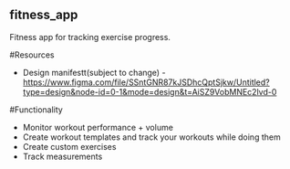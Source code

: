 ## fitness_app
Fitness app for tracking exercise progress.

#Resources
 * Design manifestt(subject to change) - https://www.figma.com/file/SSntGNR87kJSDhcQptSjkw/Untitled?type=design&node-id=0-1&mode=design&t=AiSZ9VobMNEc2lvd-0
   
#Functionality
 * Monitor workout performance + volume
 * Create workout templates and track your workouts while doing them
 * Create custom exercises
 * Track measurements
